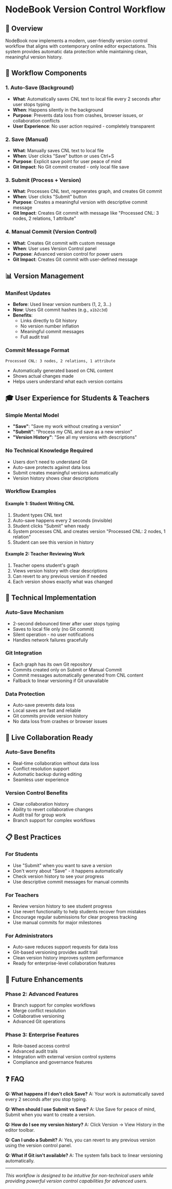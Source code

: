 # NodeBook Version Control Workflow

## 🎯 **Overview**

NodeBook now implements a modern, user-friendly version control workflow that aligns with contemporary online editor expectations. This system provides automatic data protection while maintaining clean, meaningful version history.

## 🔄 **Workflow Components**

### **1. Auto-Save (Background)**
- **What**: Automatically saves CNL text to local file every 2 seconds after user stops typing
- **When**: Happens silently in the background
- **Purpose**: Prevents data loss from crashes, browser issues, or collaboration conflicts
- **User Experience**: No user action required - completely transparent

### **2. Save (Manual)**
- **What**: Manually saves CNL text to local file
- **When**: User clicks "Save" button or uses Ctrl+S
- **Purpose**: Explicit save point for user peace of mind
- **Git Impact**: No Git commit created - only local file save

### **3. Submit (Process + Version)**
- **What**: Processes CNL text, regenerates graph, and creates Git commit
- **When**: User clicks "Submit" button
- **Purpose**: Creates a meaningful version with descriptive commit message
- **Git Impact**: Creates Git commit with message like "Processed CNL: 3 nodes, 2 relations, 1 attribute"

### **4. Manual Commit (Version Control)**
- **What**: Creates Git commit with custom message
- **When**: User uses Version Control panel
- **Purpose**: Advanced version control for power users
- **Git Impact**: Creates Git commit with user-defined message

## 📊 **Version Management**

### **Manifest Updates**
- **Before**: Used linear version numbers (1, 2, 3...)
- **Now**: Uses Git commit hashes (e.g., `a1b2c3d`)
- **Benefits**: 
  - Links directly to Git history
  - No version number inflation
  - Meaningful commit messages
  - Full audit trail

### **Commit Message Format**
```
Processed CNL: 3 nodes, 2 relations, 1 attribute
```
- Automatically generated based on CNL content
- Shows actual changes made
- Helps users understand what each version contains

## 🎓 **User Experience for Students & Teachers**

### **Simple Mental Model**
- **"Save"**: "Save my work without creating a version"
- **"Submit"**: "Process my CNL and save as a new version"
- **"Version History"**: "See all my versions with descriptions"

### **No Technical Knowledge Required**
- Users don't need to understand Git
- Auto-save protects against data loss
- Submit creates meaningful versions automatically
- Version history shows clear descriptions

### **Workflow Examples**

#### **Example 1: Student Writing CNL**
1. Student types CNL text
2. Auto-save happens every 2 seconds (invisible)
3. Student clicks "Submit" when ready
4. System processes CNL and creates version "Processed CNL: 2 nodes, 1 relation"
5. Student can see this version in history

#### **Example 2: Teacher Reviewing Work**
1. Teacher opens student's graph
2. Views version history with clear descriptions
3. Can revert to any previous version if needed
4. Each version shows exactly what was changed

## 🔧 **Technical Implementation**

### **Auto-Save Mechanism**
- 2-second debounced timer after user stops typing
- Saves to local file only (no Git commit)
- Silent operation - no user notifications
- Handles network failures gracefully

### **Git Integration**
- Each graph has its own Git repository
- Commits created only on Submit or Manual Commit
- Commit messages automatically generated from CNL content
- Fallback to linear versioning if Git unavailable

### **Data Protection**
- Auto-save prevents data loss
- Local saves are fast and reliable
- Git commits provide version history
- No data loss from crashes or browser issues

## 🚀 **Live Collaboration Ready**

### **Auto-Save Benefits**
- Real-time collaboration without data loss
- Conflict resolution support
- Automatic backup during editing
- Seamless user experience

### **Version Control Benefits**
- Clear collaboration history
- Ability to revert collaborative changes
- Audit trail for group work
- Branch support for complex workflows

## 📋 **Best Practices**

### **For Students**
- Use "Submit" when you want to save a version
- Don't worry about "Save" - it happens automatically
- Check version history to see your progress
- Use descriptive commit messages for manual commits

### **For Teachers**
- Review version history to see student progress
- Use revert functionality to help students recover from mistakes
- Encourage regular submissions for clear progress tracking
- Use manual commits for major milestones

### **For Administrators**
- Auto-save reduces support requests for data loss
- Git-based versioning provides audit trail
- Clean version history improves system performance
- Ready for enterprise-level collaboration features

## 🔮 **Future Enhancements**

### **Phase 2: Advanced Features**
- Branch support for complex workflows
- Merge conflict resolution
- Collaborative versioning
- Advanced Git operations

### **Phase 3: Enterprise Features**
- Role-based access control
- Advanced audit trails
- Integration with external version control systems
- Compliance and governance features

## ❓ **FAQ**

**Q: What happens if I don't click Save?**
A: Your work is automatically saved every 2 seconds after you stop typing.

**Q: When should I use Submit vs Save?**
A: Use Save for peace of mind, Submit when you want to create a version.

**Q: How do I see my version history?**
A: Click Version → View History in the editor toolbar.

**Q: Can I undo a Submit?**
A: Yes, you can revert to any previous version using the version control panel.

**Q: What if Git isn't available?**
A: The system falls back to linear versioning automatically.

---

*This workflow is designed to be intuitive for non-technical users while providing powerful version control capabilities for advanced users.*
